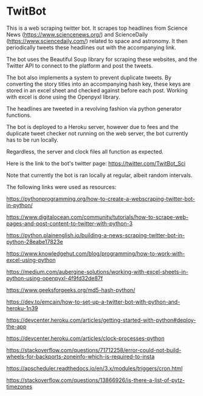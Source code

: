 # TwitBot

This is a web scraping twitter bot. It scrapes top headlines from Science News (https://www.sciencenews.org/) and ScienceDaily (https://www.sciencedaily.com/) related to space and astronomy. It then periodically tweets these headlines out with the accompanying link.

The bot uses the Beautiful Soup library for scraping these websites, and the Twitter API to connect to the platform and post the tweets.

The bot also implements a system to prevent duplicate tweets. By converting the story titles into an accompanying hash key, these keys are stored in an excel sheet and checked against before each post. Working with excel is done using the Openpyxl library.

The headlines are tweeted in a revolving fashion via python generator functions.

The bot is deployed to a Heroku server, however due to fees and the duplicate tweet checker not running on the web server, the bot currently has to be run locally.

Regardless, the server and clock files all function as expected.

Here is the link to the bot's twitter page: https://twitter.com/TwitBot_Sci

Note that currently the bot is ran locally at regular, albeit random intervals.



The following links were used as resources:

https://pythonprogramming.org/how-to-create-a-webscraping-twitter-bot-in-python/

https://www.digitalocean.com/community/tutorials/how-to-scrape-web-pages-and-post-content-to-twitter-with-python-3

https://python.plainenglish.io/building-a-news-scraping-twitter-bot-in-python-28eabe17823e

https://www.knowledgehut.com/blog/programming/how-to-work-with-excel-using-python

https://medium.com/aubergine-solutions/working-with-excel-sheets-in-python-using-openpyxl-4f9fd32de87f

https://www.geeksforgeeks.org/md5-hash-python/

https://dev.to/emcain/how-to-set-up-a-twitter-bot-with-python-and-heroku-1n39

https://devcenter.heroku.com/articles/getting-started-with-python#deploy-the-app

https://devcenter.heroku.com/articles/clock-processes-python

https://stackoverflow.com/questions/71712258/error-could-not-build-wheels-for-backports-zoneinfo-which-is-required-to-insta

https://apscheduler.readthedocs.io/en/3.x/modules/triggers/cron.html

https://stackoverflow.com/questions/13866926/is-there-a-list-of-pytz-timezones
